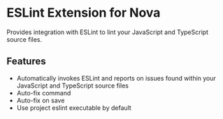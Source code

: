 # ESLint Extension for Nova

Provides integration with ESLint to lint your JavaScript and TypeScript source
files.

## Features

* Automatically invokes ESLint and reports on issues found within your
  JavaScript and TypeScript source files
* Auto-fix command
* Auto-fix on save
* Use project eslint executable by default
